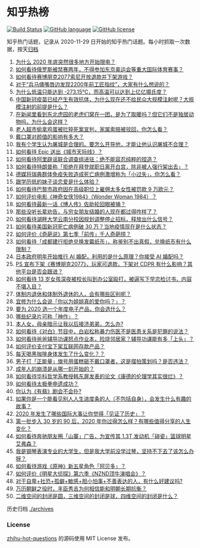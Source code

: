 # 知乎热榜
[![Build Status](https://github.com/ToWeLong/zhihu-hot-questions/workflows/CI/badge.svg)](https://github.com/ToWeLong/zhihu-hot-questions/actions)
[![GitHub language](https://img.shields.io/badge/language-golang-orange.svg)](https://golang.org/)
[![GitHub license](https://img.shields.io/github/license/ToWeLong/zhihu-hot-questions)](https://github.com/ToWeLong/zhihu-hot-questions/blob/main/LICENSE)

知乎热门话题，记录从 2020-11-29 日开始的知乎热门话题。每小时抓取一次数据，按天[归档](./archives)

<!-- BEGIN -->

1. [为什么 2020 年底突然很多地方开始限电？](https://www.zhihu.com/question/434800740)
1. [如何看待俄罗斯被禁赛两年，不得参加东京奥运会等重大国际体育赛事？](https://www.zhihu.com/question/435327527)
1. [如何看待赛博朋克2077索尼开放退款并下架游戏？](https://www.zhihu.com/question/435363731)
1. [对于“兵马俑嘴唇边发现2200年前工匠指纹”，大家有什么想说的？](https://www.zhihu.com/question/435177701)
1. [为什么低温只能达到 -273.15℃，而高温可以达到上亿亿摄氏度？](https://www.zhihu.com/question/405858890)
1. [中国新冠疫苗已经产生有效抗体，为什么现在还不给民众大规模注射呢？大规模注射的前提是什么？](https://www.zhihu.com/question/431748876)
1. [在新闻里看到东北虎园的老虎们窝在一团，是为了取暖吗？但它们不是独居动物吗，为什么会这样？](https://www.zhihu.com/question/435127400)
1. [老人超市偷拿鸡蛋被拦猝死案宣判，家属索赔被驳回，你怎么看？](https://www.zhihu.com/question/435361432)
1. [戴口罩对颜值的影响有多大？](https://www.zhihu.com/question/378541354)
1. [我有个学生认为屠城是合理的。要怎么开导他，才能让他认识屠城不合理？](https://www.zhihu.com/question/434467214)
1. [如何看待 Epic 送出《城市天际线》？](https://www.zhihu.com/question/435375367)
1. [如何看待阿里辟谣联合调查组进驻：绝不能容忍纯粹的捏造？](https://www.zhihu.com/question/435426374)
1. [如何看待特朗普称「拒绝在拜登就职日离开白宫，除非被人强行架出去」？](https://www.zhihu.com/question/435351079)
1. [德媒将瑞典群体免疫失败造成死亡病例激增称为「小过失」，你怎么看？](https://www.zhihu.com/question/435356865)
1. [跟学历低的妹子谈恋爱是什么体验？](https://www.zhihu.com/question/31070823)
1. [如何看待巴黎市政府因在高级职位上雇佣太多女性被罚款 9 万欧元？](https://www.zhihu.com/question/435098237)
1. [如何评价电影《神奇女侠1984》（Wonder Woman 1984）？](https://www.zhihu.com/question/431434430)
1. [如何看待最新一话《博人传》佐助轮回眼被捅？](https://www.zhihu.com/question/435339272)
1. [那些没听长辈劝告，与穷女朋友结婚的人现在都过得咋样了？](https://www.zhihu.com/question/274465691)
1. [如何看待湖畔大学云南分校因规划调整停止招标，释放出什么信号？](https://www.zhihu.com/question/435077925)
1. [如何看待美国新冠死亡病例破 30 万？当地疫情现在是什么状态？](https://www.zhihu.com/question/435059727)
1. [如何评价《奇葩说》第七季「前传」千人奇葩捞？](https://www.zhihu.com/question/434817235)
1. [如何看待「成都建行拒绝兑换发霉纸币」，称鉴别不出真假，兑换纸币有什么限制？](https://www.zhihu.com/question/432801473)
1. [日本政府明年开始推行 AI 婚配，利用的是什么原理？你接受 AI 婚配吗？](https://www.zhihu.com/question/435254599)
1. [PS 宣布下架《赛博朋克2077》，玩家可退款，下架对 CDPR 有什么影响？其他平台是否会跟进？](https://www.zhihu.com/question/435381558)
1. [如何看待 13 岁女孩深夜被校长叫到办公室殴打，被逼写下早恋检讨书，内容不堪入目？](https://www.zhihu.com/question/435191592)
1. [体制内退休和体制外退休的人，会有哪些区别呢？](https://www.zhihu.com/question/435026001)
1. [宜修为什么会说「你以为姐姐真的爱你吗？」？](https://www.zhihu.com/question/426404843)
1. [要为 2020 选一个年度电子产品，你会选什么？](https://www.zhihu.com/question/434977165)
1. [哪些纪录片可称「神作」？](https://www.zhihu.com/question/22613022)
1. [本人女，母亲暗示让我以后接济弟弟，怎么办?](https://www.zhihu.com/question/429839582)
1. [如何看待《对白》节目中，白岩松称暴力伤医不是医患关系是犯罪的说法？](https://www.zhihu.com/question/435304124)
1. [如何看待爸爸辅导功课怒点作业本，险烧邻居家？辅导功课能有多「上头」？](https://www.zhihu.com/question/435380756)
1. [如何评价支付宝下架互联网存款产品？](https://www.zhihu.com/question/435363229)
1. [每天喝黑咖啡身体发生了什么变化？？](https://www.zhihu.com/question/288019786)
1. [男子打「正能量」旗号用蛋糕砸不戴口罩者，这是摆拍策划吗？是否违法？](https://www.zhihu.com/question/435406544)
1. [成年人的崩溃是从哪一刻开始的？](https://www.zhihu.com/question/313655517)
1. [如何看待华科哲学系教授韩东屏发表的论文《康德的伦理学其实很烂》？](https://www.zhihu.com/question/435139397)
1. [如何看待太极拳申遗成功？](https://www.zhihu.com/question/435262940)
1. [你认为《有翡》剧会不会扑?](https://www.zhihu.com/question/345484283)
1. [如果你是一个能看见别人人生进度条的人（不包括自身），会发生什么有趣的故事？](https://www.zhihu.com/question/277794934)
1. [2020 年发生了哪些国际大事让你觉得「见证了历史」？](https://www.zhihu.com/question/435217794)
1. [第一批步入 30 岁的 90 后，2020 年你过得怎么样？有哪些值得分享的人生变化？](https://www.zhihu.com/question/435391542)
1. [如何看待奔驰朋友圈「山寨」广告，为宣传其 1.3T 发动机「碰瓷」篮球明星艾弗森？](https://www.zhihu.com/question/435364077)
1. [我是钢琴表演专业的大学生，但是我大学前没学过琴，坚持不下去了该怎么办呀？](https://www.zhihu.com/question/434138558)
1. [如何看待游戏《原神》新五星角色「阿贝多」？](https://www.zhihu.com/question/435229871)
1. [如何评价《明星大侦探》第六季《NZND顶牛演唱会》？](https://www.zhihu.com/question/434526877)
1. [对于自卑+社恐+孤僻+敏感+胆小怕事+不善表达的人，有什么好建议吗?](https://www.zhihu.com/question/428066019)
1. [万历朝鲜之役时，丰臣秀吉为何相信能和明朝长期抗衡？](https://www.zhihu.com/question/314003008)
1. [二维空间的封闭是圆，三维空间的封闭是球，四维空间的封闭是什么？](https://www.zhihu.com/question/20027205)

<!-- END -->

历史归档 [./archives](./archives)


### License
[zhihu-hot-questions](https://github.com/towelong/zhihu-hot-questions) 的源码使用 MIT License 发布。